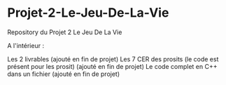 # Projet-2-Le-Jeu-De-La-Vie

Repository du Projet 2 Le Jeu De La Vie

A l'intérieur :

Les 2 livrables (ajouté en fin de projet)
Les 7 CER des prosits (le code est présent pour les prosit) (ajouté en fin de projet)
Le code complet en C++ dans un fichier (ajouté en fin de projet)
